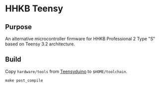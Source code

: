 HHKB Teensy
===========

Purpose
-------

An alternative microcontroller firmware for HHKB Professional 2 Type "S" based
on Teensy 3.2 architecture.


Build
-----

Copy `hardware/tools` from [Teensyduino][1] to `$HOME/toolchain`.

    make post_compile

[1]: https://www.pjrc.com/teensy/teensyduino.html
